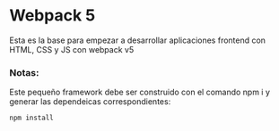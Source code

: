 # Webpack 5
Esta es la base para empezar a desarrollar aplicaciones frontend con HTML, CSS y JS con webpack v5
### Notas:
Este pequeño framework debe ser construido con el comando npm i y generar las dependeicas correspondientes:
```
npm install
```
